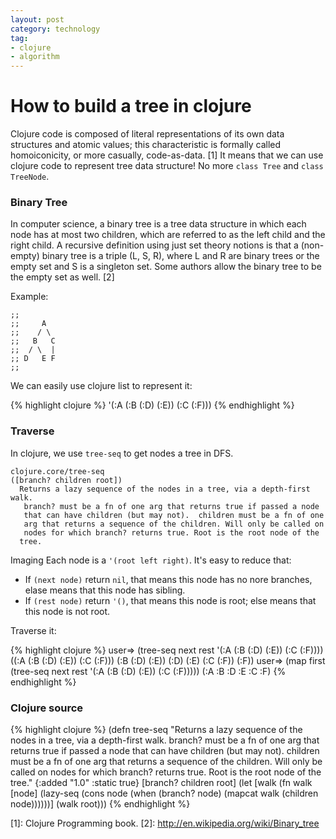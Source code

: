 ```yaml
---
layout: post
category: technology
tag:
- clojure
- algorithm
---
```


# How to build a tree in clojure

Clojure code is composed of literal representations of its own data structures and atomic values; this characteristic is formally called homoiconicity, or more casually, code-as-data. [1]
It means that we can use clojure code to represent tree data structure!
No more `class Tree` and `class TreeNode`.


### Binary Tree

In computer science, a binary tree is a tree data structure in which each node has at most two children, which are referred to as the left child and the right child. A recursive definition using just set theory notions is that a (non-empty) binary tree is a triple (L, S, R), where L and R are binary trees or the empty set and S is a singleton set. Some authors allow the binary tree to be the empty set as well. [2]

Example:

    ;;
    ;;     A
    ;;    / \
    ;;   B   C
    ;;  / \  |
    ;; D   E F
    ;;

We can easily use clojure list to represent it:

{% highlight clojure %}
'(:A (:B (:D) (:E)) (:C (:F)))
{% endhighlight %}

### Traverse

In clojure, we use `tree-seq` to get nodes a tree in DFS.

    clojure.core/tree-seq
    ([branch? children root])
      Returns a lazy sequence of the nodes in a tree, via a depth-first walk.
       branch? must be a fn of one arg that returns true if passed a node
       that can have children (but may not).  children must be a fn of one
       arg that returns a sequence of the children. Will only be called on
       nodes for which branch? returns true. Root is the root node of the
      tree.

Imaging Each node is a `'(root left right)`.
It's easy to reduce that:

* If `(next node)` return `nil`, that means this node has no nore branches, elase means that this node has sibling.
* If `(rest node)` return `'()`, that means this node is root; else means that this node is not root.

Traverse it:

{% highlight clojure %}
user=> (tree-seq next rest '(:A (:B (:D) (:E)) (:C (:F))))
((:A (:B (:D) (:E)) (:C (:F))) (:B (:D) (:E)) (:D) (:E) (:C (:F)) (:F))
user=> (map first (tree-seq next rest '(:A (:B (:D) (:E)) (:C (:F)))))
(:A :B :D :E :C :F)
{% endhighlight %}

### Clojure source

{% highlight clojure %}
(defn tree-seq
  "Returns a lazy sequence of the nodes in a tree, via a depth-first walk.
   branch? must be a fn of one arg that returns true if passed a node
   that can have children (but may not).  children must be a fn of one
   arg that returns a sequence of the children. Will only be called on
   nodes for which branch? returns true. Root is the root node of the
  tree."
  {:added "1.0"
   :static true}
   [branch? children root]
   (let [walk (fn walk [node]
                (lazy-seq
                 (cons node
                  (when (branch? node)
                    (mapcat walk (children node))))))]
     (walk root)))
{% endhighlight %}

[1]: Clojure Programming book.
[2]: http://en.wikipedia.org/wiki/Binary_tree
